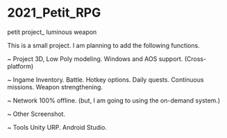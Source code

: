 # 2021_Petit_RPG
petit project_ luminous weapon

This is a small project. I am planning to add the following functions.

~ Project
3D, Low Poly modeling.
Windows and AOS support. (Cross-platform)

~ Ingame
Inventory.
Battle.
Hotkey options.
Daily quests.
Continuous missions.
Weapon strengthening.

~ Network
100% offline.
(but, I am going to using the on-demand system.)

~ Other
Screenshot.

~ Tools
Unity URP.
Android Studio.

